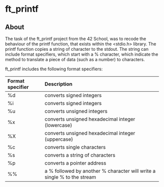 # ft_printf

## About
The task of the ft_printf project from the 42 School, was to recode the behaviour of the printf function, that exists within the <stdio.h> library.
The printf function copies a string of character to the stdout. The string can include format specifiers, which start with a % character, which indicate the method to translate a piece of data (such as a number) to characters.

ft_printf includes the following format specifiers:

| Format specifier        | Description                                                              |
| :---                   | :---                                                                    |
| %d                      | converts signed integers                                                  |
| %i                      | converts signed integers                                                  |
| %u                      | converts unsigned integers                                               |
| %x                      | converts unsigned hexadecimal integer (lowercase)                        |
| %X                      | converts unsigned hexadecimal integer (uppercase)                        |
| %c                      | converts single characters                                               |
| %s                      | converts a string of characters                                          |
| %p                      | converts a pointer address                                               |
| %%                      | a % followed by another % character will write a single % to the stream  |
